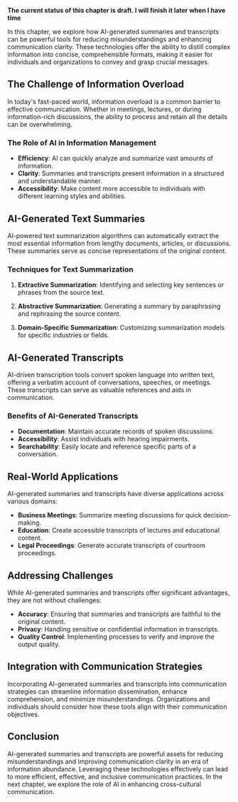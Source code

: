 **The current status of this chapter is draft. I will finish it later when I have time**

In this chapter, we explore how AI-generated summaries and transcripts can be powerful tools for reducing misunderstandings and enhancing communication clarity. These technologies offer the ability to distill complex information into concise, comprehensible formats, making it easier for individuals and organizations to convey and grasp crucial messages.

The Challenge of Information Overload
-------------------------------------

In today's fast-paced world, information overload is a common barrier to effective communication. Whether in meetings, lectures, or during information-rich discussions, the ability to process and retain all the details can be overwhelming.

### The Role of AI in Information Management

* **Efficiency**: AI can quickly analyze and summarize vast amounts of information.
* **Clarity**: Summaries and transcripts present information in a structured and understandable manner.
* **Accessibility**: Make content more accessible to individuals with different learning styles and abilities.

AI-Generated Text Summaries
---------------------------

AI-powered text summarization algorithms can automatically extract the most essential information from lengthy documents, articles, or discussions. These summaries serve as concise representations of the original content.

### Techniques for Text Summarization

1. **Extractive Summarization**: Identifying and selecting key sentences or phrases from the source text.

2. **Abstractive Summarization**: Generating a summary by paraphrasing and rephrasing the source content.

3. **Domain-Specific Summarization**: Customizing summarization models for specific industries or fields.

AI-Generated Transcripts
------------------------

AI-driven transcription tools convert spoken language into written text, offering a verbatim account of conversations, speeches, or meetings. These transcripts can serve as valuable references and aids in communication.

### Benefits of AI-Generated Transcripts

* **Documentation**: Maintain accurate records of spoken discussions.
* **Accessibility**: Assist individuals with hearing impairments.
* **Searchability**: Easily locate and reference specific parts of a conversation.

Real-World Applications
-----------------------

AI-generated summaries and transcripts have diverse applications across various domains:

* **Business Meetings**: Summarize meeting discussions for quick decision-making.
* **Education**: Create accessible transcripts of lectures and educational content.
* **Legal Proceedings**: Generate accurate transcripts of courtroom proceedings.

Addressing Challenges
---------------------

While AI-generated summaries and transcripts offer significant advantages, they are not without challenges:

* **Accuracy**: Ensuring that summaries and transcripts are faithful to the original content.
* **Privacy**: Handling sensitive or confidential information in transcripts.
* **Quality Control**: Implementing processes to verify and improve the output quality.

Integration with Communication Strategies
-----------------------------------------

Incorporating AI-generated summaries and transcripts into communication strategies can streamline information dissemination, enhance comprehension, and minimize misunderstandings. Organizations and individuals should consider how these tools align with their communication objectives.

Conclusion
----------

AI-generated summaries and transcripts are powerful assets for reducing misunderstandings and improving communication clarity in an era of information abundance. Leveraging these technologies effectively can lead to more efficient, effective, and inclusive communication practices. In the next chapter, we explore the role of AI in enhancing cross-cultural communication.
